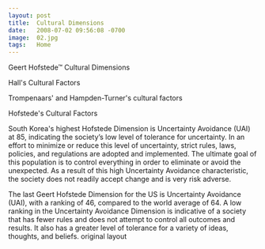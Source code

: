 ```yaml
---
layout: post
title:  Cultural Dimensions
date:   2008-07-02 09:56:08 -0700
image:  02.jpg
tags:   Home
---
```


Geert Hofstede™ Cultural Dimensions

Hall's Cultural Factors

Trompenaars' and Hampden-Turner's cultural factors

Hofstede's Cultural Factors


South Korea's highest Hofstede Dimension is Uncertainty Avoidance (UAI) at 85, indicating the society’s low level of tolerance for uncertainty. In an effort to minimize or reduce this level of uncertainty, strict rules, laws, policies, and regulations are adopted and implemented. The ultimate goal of this population is to control everything in order to eliminate or avoid the unexpected. As a result of this high Uncertainty Avoidance characteristic, the society does not readily accept change and is very risk adverse.





The last Geert Hofstede Dimension for the US is Uncertainty Avoidance (UAI), with a ranking of 46, compared to the world average of 64. A low ranking in the Uncertainty Avoidance Dimension is indicative of a society that has fewer rules and does not attempt to control all outcomes and results. It also has a greater level of tolerance for a variety of ideas, thoughts, and beliefs.
original layout
